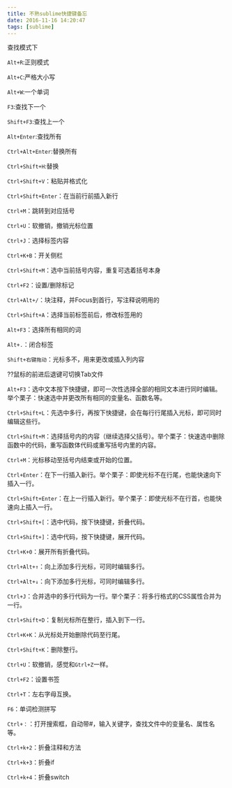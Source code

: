 ```yaml
---
title: 不熟sublime快捷键备忘
date: 2016-11-16 14:20:47
tags: [sublime]
---
```


查找模式下

`Alt+R`:正则模式

`Alt+C`:严格大小写

`Alt+W`:一个单词

`F3`:查找下一个

`Shift+F3`:查找上一个

`Alt+Enter`:查找所有

`Ctrl+Alt+Enter`:替换所有

`Ctrl+Shift+H`:替换


`Ctrl+Shift+V`：粘贴并格式化

`Ctrl+Shift+Enter`：在当前行前插入新行

`Ctrl+M`：跳转到对应括号

`Ctrl+U`：软撤销，撤销光标位置

`Ctrl+J`：选择标签内容

`Ctrl+K+B`：开关侧栏

`Ctrl+Shift+M`：选中当前括号内容，重复可选着括号本身

`Ctrl+F2`：设置/删除标记

`Ctrl+Alt+/`：块注释，并Focus到首行，写注释说明用的

`Ctrl+Shift+A`：选择当前标签前后，修改标签用的

`Alt+F3`：选择所有相同的词

`Alt+.`：闭合标签

`Shift+右键拖动`：光标多不，用来更改或插入列内容

??鼠标的前进后退键可切换Tab文件


`Alt+F3`：选中文本按下快捷键，即可一次性选择全部的相同文本进行同时编辑。举个栗子：快速选中并更改所有相同的变量名、函数名等。

`Ctrl+Shift+L`：先选中多行，再按下快捷键，会在每行行尾插入光标，即可同时编辑这些行。

`Ctrl+Shift+M`：选择括号内的内容（继续选择父括号）。举个栗子：快速选中删除函数中的代码，重写函数体代码或重写括号内里的内容。

`Ctrl+M`：光标移动至括号内结束或开始的位置。

`Ctrl+Enter`：在下一行插入新行。举个栗子：即使光标不在行尾，也能快速向下插入一行。

`Ctrl+Shift+Enter`：在上一行插入新行。举个栗子：即使光标不在行首，也能快速向上插入一行。

`Ctrl+Shift+[`：选中代码，按下快捷键，折叠代码。

`Ctrl+Shift+]`：选中代码，按下快捷键，展开代码。

`Ctrl+K+0`：展开所有折叠代码。

`Ctrl+Alt+↑`：向上添加多行光标，可同时编辑多行。

`Ctrl+Alt+↓`：向下添加多行光标，可同时编辑多行。

`Ctrl+J`：合并选中的多行代码为一行。举个栗子：将多行格式的CSS属性合并为一行。

`Ctrl+Shift+D`：复制光标所在整行，插入到下一行。

`Ctrl+K+K`：从光标处开始删除代码至行尾。

`Ctrl+Shift+K`：删除整行。

`Ctrl+U`：软撤销，感觉和`Gtrl+Z`一样。

`Ctrl+F2`：设置书签

`Ctrl+T`：左右字母互换。

`F6`：单词检测拼写

`Ctrl+：`：打开搜索框，自动带#，输入关键字，查找文件中的变量名、属性名等。

`Ctrl+k+2`：折叠注释和方法

`Ctrl+k+3`：折叠if

`Ctrl+k+4`：折叠switch
